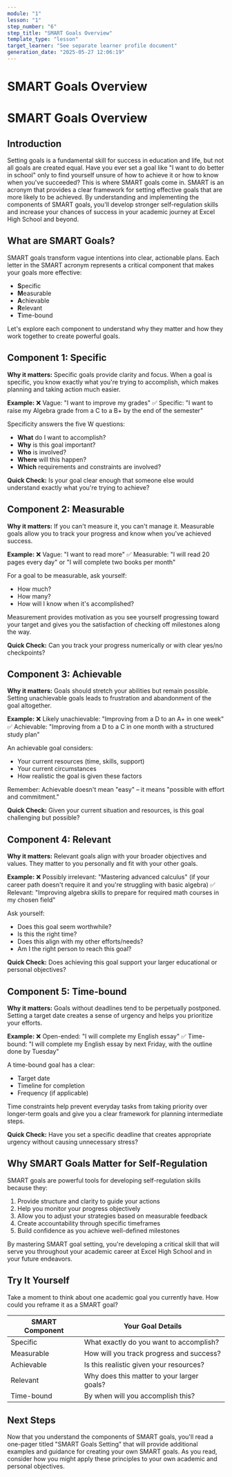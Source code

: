 ```yaml
---
module: "1"
lesson: "1"
step_number: "6"
step_title: "SMART Goals Overview"
template_type: "lesson"
target_learner: "See separate learner profile document"
generation_date: "2025-05-27 12:06:19"
---
```


# SMART Goals Overview

# SMART Goals Overview

## Introduction

Setting goals is a fundamental skill for success in education and life, but not all goals are created equal. Have you ever set a goal like "I want to do better in school" only to find yourself unsure of how to achieve it or how to know when you've succeeded? This is where SMART goals come in. SMART is an acronym that provides a clear framework for setting effective goals that are more likely to be achieved. By understanding and implementing the components of SMART goals, you'll develop stronger self-regulation skills and increase your chances of success in your academic journey at Excel High School and beyond.

## What are SMART Goals?

SMART goals transform vague intentions into clear, actionable plans. Each letter in the SMART acronym represents a critical component that makes your goals more effective:

- **S**pecific
- **M**easurable
- **A**chievable
- **R**elevant
- **T**ime-bound

Let's explore each component to understand why they matter and how they work together to create powerful goals.

## Component 1: Specific

**Why it matters:** Specific goals provide clarity and focus. When a goal is specific, you know exactly what you're trying to accomplish, which makes planning and taking action much easier.

**Example:**
❌ Vague: "I want to improve my grades"
✅ Specific: "I want to raise my Algebra grade from a C to a B+ by the end of the semester"

Specificity answers the five W questions:
- **What** do I want to accomplish?
- **Why** is this goal important?
- **Who** is involved?
- **Where** will this happen?
- **Which** requirements and constraints are involved?

**Quick Check:** Is your goal clear enough that someone else would understand exactly what you're trying to achieve?

## Component 2: Measurable

**Why it matters:** If you can't measure it, you can't manage it. Measurable goals allow you to track your progress and know when you've achieved success.

**Example:**
❌ Vague: "I want to read more"
✅ Measurable: "I will read 20 pages every day" or "I will complete two books per month"

For a goal to be measurable, ask yourself:
- How much?
- How many?
- How will I know when it's accomplished?

Measurement provides motivation as you see yourself progressing toward your target and gives you the satisfaction of checking off milestones along the way.

**Quick Check:** Can you track your progress numerically or with clear yes/no checkpoints?

## Component 3: Achievable

**Why it matters:** Goals should stretch your abilities but remain possible. Setting unachievable goals leads to frustration and abandonment of the goal altogether.

**Example:**
❌ Likely unachievable: "Improving from a D to an A+ in one week"
✅ Achievable: "Improving from a D to a C in one month with a structured study plan"

An achievable goal considers:
- Your current resources (time, skills, support)
- Your current circumstances
- How realistic the goal is given these factors

Remember: Achievable doesn't mean "easy" – it means "possible with effort and commitment."

**Quick Check:** Given your current situation and resources, is this goal challenging but possible?

## Component 4: Relevant

**Why it matters:** Relevant goals align with your broader objectives and values. They matter to you personally and fit with your other goals.

**Example:**
❌ Possibly irrelevant: "Mastering advanced calculus" (if your career path doesn't require it and you're struggling with basic algebra)
✅ Relevant: "Improving algebra skills to prepare for required math courses in my chosen field"

Ask yourself:
- Does this goal seem worthwhile?
- Is this the right time?
- Does this align with my other efforts/needs?
- Am I the right person to reach this goal?

**Quick Check:** Does achieving this goal support your larger educational or personal objectives?

## Component 5: Time-bound

**Why it matters:** Goals without deadlines tend to be perpetually postponed. Setting a target date creates a sense of urgency and helps you prioritize your efforts.

**Example:**
❌ Open-ended: "I will complete my English essay"
✅ Time-bound: "I will complete my English essay by next Friday, with the outline done by Tuesday"

A time-bound goal has a clear:
- Target date
- Timeline for completion
- Frequency (if applicable)

Time constraints help prevent everyday tasks from taking priority over longer-term goals and give you a clear framework for planning intermediate steps.

**Quick Check:** Have you set a specific deadline that creates appropriate urgency without causing unnecessary stress?

## Why SMART Goals Matter for Self-Regulation

SMART goals are powerful tools for developing self-regulation skills because they:

1. Provide structure and clarity to guide your actions
2. Help you monitor your progress objectively
3. Allow you to adjust your strategies based on measurable feedback
4. Create accountability through specific timeframes
5. Build confidence as you achieve well-defined milestones

By mastering SMART goal setting, you're developing a critical skill that will serve you throughout your academic career at Excel High School and in your future endeavors.

## Try It Yourself

Take a moment to think about one academic goal you currently have. How could you reframe it as a SMART goal?

| SMART Component | Your Goal Details |
|-----------------|-------------------|
| Specific        | What exactly do you want to accomplish? |
| Measurable      | How will you track progress and success? |
| Achievable      | Is this realistic given your resources? |
| Relevant        | Why does this matter to your larger goals? |
| Time-bound      | By when will you accomplish this? |

## Next Steps

Now that you understand the components of SMART goals, you'll read a one-pager titled "SMART Goals Setting" that will provide additional examples and guidance for creating your own SMART goals. As you read, consider how you might apply these principles to your own academic and personal objectives.